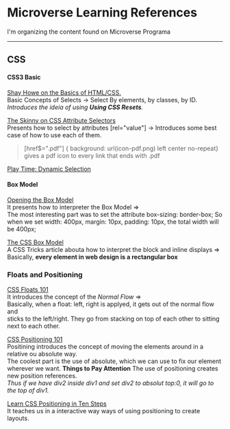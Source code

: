 # Microverse Learning References
I'm organizing the content found on Microverse Programa

***
## CSS
#### CSS3 Basic
[Shay Howe on the Basics of HTML/CSS.](https://learn.shayhowe.com/html-css/building-your-first-web-page/)<br>
Basic Concepts of Selects -> Select By elements, by classes, by ID.
_Introduces the ideia of using **Using CSS Resets**._


[The Skinny on CSS Attribute Selectors](https://css-tricks.com/attribute-selectors/)<br>
Presents how to select by attributes [rel="value"] -> 
Introduces some best case of how to use each of them.
> [href$=".pdf"] { background: url(icon-pdf.png) left center no-repeat} gives a pdf icon to every link that ends with .pdf

[Play Time: Dynamic Selection](http://flukeout.github.io/)<br>

#### Box Model
[Opening the Box Model](https://learn.shayhowe.com/html-css/opening-the-box-model/)<br>
It presents how to interpreter the Box Model =><br>
The most interesting part was to set the attribute 
 box-sizing: border-box;
 So when we set width: 400px, margin: 10px, padding: 10px,
 the total width will be 400px;

[The CSS Box Model ](https://css-tricks.com/the-css-box-model/)<br>
A CSS Tricks article abouta how to interpret the block and inline displays =><br>
Basically, **every element in web design is a rectangular box**


### Floats and Positioning
[CSS Floats 101](https://alistapart.com/article/css-floats-101/)<br>
It introduces the concept of the _Normal Flow_ => <br>
Basically, when a float: left, right is applyed, it gets out of the normal flow and <br>
sticks to the left/right. They go from stacking on top of each other to sitting next to each other.

[CSS Positioning 101](https://alistapart.com/article/css-positioning-101/)<br>
Positining introduces the concept of moving the elements around in a relative ou absolute way. <br>
The coolest part is the use of absolute, which we can use to fix our element wherever we want.
**Things to Pay Attention** The use of positioning creates new position references.<br>
_Thus if we have div2 inside div1 and set div2 to absolut top:0, it will go to the top of div1._

[Learn CSS Positioning in Ten Steps](http://www.barelyfitz.com/screencast/html-training/css/positioning/)<br>
It teaches us in a interactive way ways of using positioning to create layouts.
